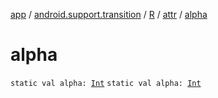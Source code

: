 [app](../../../index.md) / [android.support.transition](../../index.md) / [R](../index.md) / [attr](index.md) / [alpha](./alpha.md)

# alpha

`static val alpha: `[`Int`](https://kotlinlang.org/api/latest/jvm/stdlib/kotlin/-int/index.html)
`static val alpha: `[`Int`](https://kotlinlang.org/api/latest/jvm/stdlib/kotlin/-int/index.html)